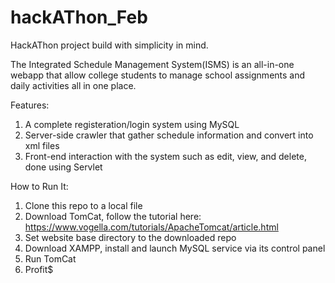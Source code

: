 # hackAThon_Feb

HackAThon project build with simplicity in mind.

The Integrated Schedule Management System(ISMS) is an all-in-one webapp that allow college students to manage school assignments and daily activities all in one place.

Features:
1) A complete registeration/login system using MySQL
1) Server-side crawler that gather schedule information and convert into xml files
2) Front-end interaction with the system such as edit, view, and delete, done using Servlet

How to Run It:
1) Clone this repo to a local file
2) Download TomCat, follow the tutorial here: https://www.vogella.com/tutorials/ApacheTomcat/article.html
3) Set website base directory to the downloaded repo
4) Download XAMPP, install and launch MySQL service via its control panel
5) Run TomCat
6) Profit$
